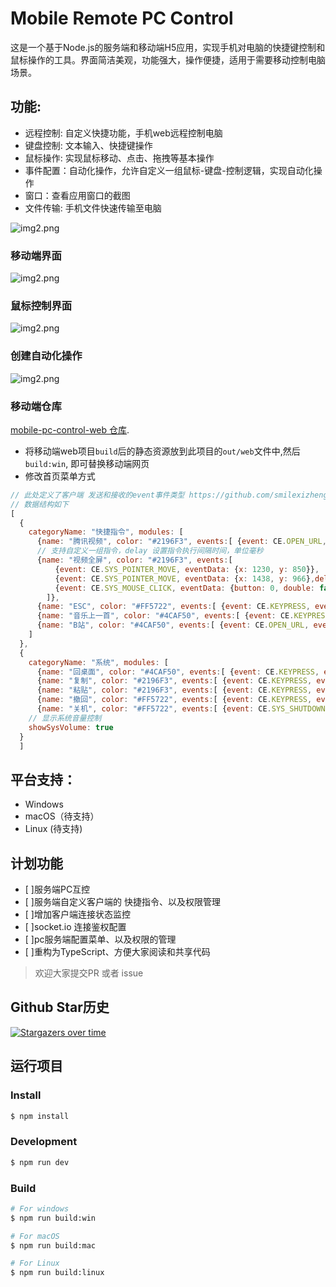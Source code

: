 # Mobile Remote PC Control

这是一个基于Node.js的服务端和移动端H5应用，实现手机对电脑的快捷键控制和鼠标操作的工具。界面简洁美观，功能强大，操作便捷，适用于需要移动控制电脑场景。


## 功能:
- 远程控制: 自定义快捷功能，手机web远程控制电脑
- 键盘控制: 文本输入、快捷键操作
- 鼠标操作: 实现鼠标移动、点击、拖拽等基本操作
- 事件配置：自动化操作，允许自定义一组鼠标-键盘-控制逻辑，实现自动化操作
- 窗口：查看应用窗口的截图
- 文件传输: 手机文件快速传输至电脑




![img2.png](docs/img/1.png)

### 移动端界面
![img2.png](docs/img/2.png)
### 鼠标控制界面
![img2.png](docs/img/3.png)
### 创建自动化操作
![img2.png](docs/img/4.png)

### 移动端仓库
[ mobile-pc-control-web 仓库](https://github.com/smilexizheng/mobile-pc-control-web).
- 将移动端web项目`build`后的静态资源放到此项目的`out/web`文件中,然后`build:win`, 即可替换移动端网页
- 修改首页菜单方式
```javascript
// 此处定义了客户端 发送和接收的event事件类型 https://github.com/smilexizheng/mobile-pc-control-server/tree/master/src/main/sever/src/constant
// 数据结构如下
[
  {
    categoryName: "快捷指令", modules: [
      {name: "腾讯视频", color: "#2196F3", events:[ {event: CE.OPEN_URL, eventData: {url: "https://v.qq.com/"}}]},
      // 支持自定义一组指令，delay 设置指令执行间隔时间，单位毫秒
      {name: "视频全屏", color: "#2196F3", events:[
          {event: CE.SYS_POINTER_MOVE, eventData: {x: 1230, y: 850}},
          {event: CE.SYS_POINTER_MOVE, eventData: {x: 1438, y: 966},delay:10},
          {event: CE.SYS_MOUSE_CLICK, eventData: {button: 0, double: false},delay:20}
        ]},
      {name: "ESC", color: "#FF5722", events:[ {event: CE.KEYPRESS, eventData: {key: [Key.Escape]}}]},
      {name: "音乐上一首", color: "#4CAF50", events:[ {event: CE.KEYPRESS, eventData: {key: [Key.LeftControl,Key.LeftAlt,Key.Left]}}]},
      {name: "B站", color: "#4CAF50", events:[ {event: CE.OPEN_URL, eventData: {url: "https://www.bilibili.com/"}}]},
    ]
  },
  {
    categoryName: "系统", modules: [
      {name: "回桌面", color: "#4CAF50", events:[ {event: CE.KEYPRESS, eventData: {key: [Key.LeftWin,Key.D] }}]},
      {name: "复制", color: "#2196F3", events:[ {event: CE.KEYPRESS, eventData: {key: [Key.LeftControl, Key.C]}}]},
      {name: "粘贴", color: "#2196F3", events:[ {event: CE.KEYPRESS, eventData: {key: [Key.LeftControl, Key.V]}}]},
      {name: "撤回", color: "#FF5722", events:[ {event: CE.KEYPRESS, eventData: {key: [Key.LeftControl, Key.Z]}}]},
      {name: "关机", color: "#FF5722", events:[ {event: CE.SYS_SHUTDOWN}]}],
    // 显示系统音量控制
    showSysVolume: true
  }
  ]
```



## 平台支持：
- Windows
- macOS（待支持）
- Linux (待支持)

## 计划功能
- [ ]服务端PC互控
- [ ]服务端自定义客户端的 快捷指令、以及权限管理
- [ ]增加客户端连接状态监控
- [ ]socket.io 连接鉴权配置
- [ ]pc服务端配置菜单、以及权限的管理
- [ ]重构为TypeScript、方便大家阅读和共享代码

> 欢迎大家提交PR 或者 issue


## Github Star历史
[![Stargazers over time](https://starchart.cc/smilexizheng/mobile-pc-control-server.svg?variant=adaptive&background=%23ffffff&axis=%23101010&line=%23e86161)](https://starchart.cc/smilexizheng/mobile-pc-control-server)

##  运行项目

### Install

```bash
$ npm install
```

### Development

```bash
$ npm run dev
```

### Build

```bash
# For windows
$ npm run build:win

# For macOS
$ npm run build:mac

# For Linux
$ npm run build:linux
```
